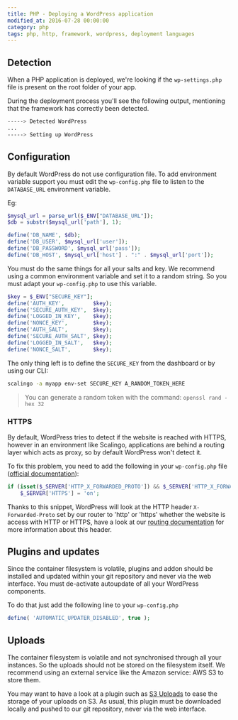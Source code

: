 ```yaml
---
title: PHP - Deploying a WordPress application
modified_at: 2016-07-28 00:00:00
category: php
tags: php, http, framework, wordpress, deployment languages
---
```


## Detection

When a PHP application is deployed, we're looking if the `wp-settings.php`
file is present on the root folder of your app.

During the deployment process you'll see the following output, mentioning
that the framework has correctly been detected.

```bash
-----> Detected WordPress
...
-----> Setting up WordPress
```

## Configuration

By default WordPress do not use configuration file.
To add environment variable support you must edit the `wp-config.php` file
to listen to the `DATABASE_URL` environment variable.

Eg:

```php
$mysql_url = parse_url($_ENV["DATABASE_URL"]);
$db = substr($mysql_url['path'], 1);

define('DB_NAME', $db);
define('DB_USER', $mysql_url['user']);
define('DB_PASSWORD', $mysql_url['pass']);
define('DB_HOST', $mysql_url['host'] . ":" . $mysql_url['port']);
```

You must do the same things for all your salts and key.
We recommend using a common environment variable and set it to a random string.
So you must adapt your `wp-config.php` to use this variable.

```php
$key = $_ENV["SECURE_KEY"];
define('AUTH_KEY',         $key);
define('SECURE_AUTH_KEY',  $key);
define('LOGGED_IN_KEY',    $key);
define('NONCE_KEY',        $key);
define('AUTH_SALT',        $key);
define('SECURE_AUTH_SALT', $key);
define('LOGGED_IN_SALT',   $key);
define('NONCE_SALT',       $key);
```

The only thing left is to define the `SECURE_KEY` from the dashboard or by
using our CLI:

```bash
scalingo -a myapp env-set SECURE_KEY A_RANDOM_TOKEN_HERE
```

> You can generate a random token with the command: `openssl rand -hex 32`

### HTTPS

By default, WordPress tries to detect if the website is reached with HTTPS, however in an environment like Scalingo, applications are behind a routing layer which acts as proxy, so by default WordPress won't detect it.

To fix this problem, you need to add the following in your `wp-config.php` file ([official documentation](https://codex.wordpress.org/Function_Reference/is_ssl#Notes)):

```php
if (isset($_SERVER['HTTP_X_FORWARDED_PROTO']) && $_SERVER['HTTP_X_FORWARDED_PROTO'] == 'https')
    $_SERVER['HTTPS'] = 'on';
```

Thanks to this snippet, WordPress will look at the HTTP header `X-Forwarded-Proto` set by our router to 'http' or 'https' whether the website is access with HTTP or HTTPS, have a look at our [routing documentation](http://doc.scalingo.com/internals/routing.html) for more information about this header.

## Plugins and updates

Since the container filesystem is volatile, plugins and addon should
be installed and updated within your git repository and never via
the web interface. You must de-activate autoupdate of all
your WordPress components.

To do that just add the following line to your `wp-config.php`

```php
define( 'AUTOMATIC_UPDATER_DISABLED', true );
```

## Uploads

The container filesystem is volatile and not synchronised through
all your instances. So the uploads should not be stored on
the filesystem itself. We recommend using an external service like the
Amazon service: AWS S3 to store them.

You may want to have a look at a plugin such as 
[S3 Uploads](https://github.com/humanmade/S3-Uploads) to ease the storage 
of your uploads on S3. As usual, this plugin must be downloaded locally 
and pushed to our git repository, never via the web interface.
